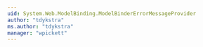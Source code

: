 ```yaml
---
uid: System.Web.ModelBinding.ModelBinderErrorMessageProvider
author: "tdykstra"
ms.author: "tdykstra"
manager: "wpickett"
---
```

